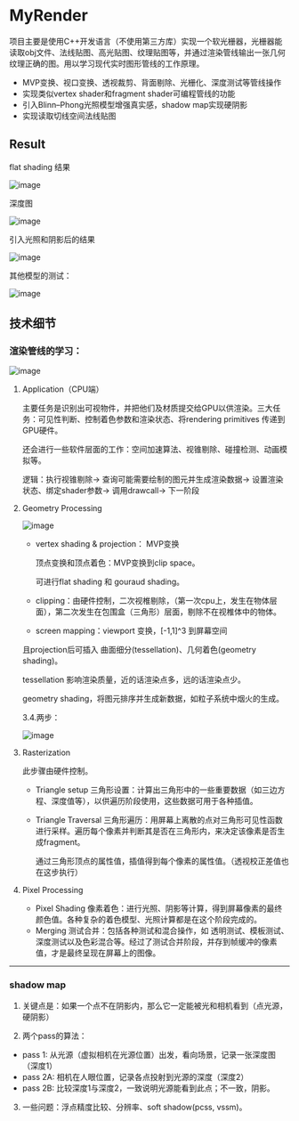# MyRender

项目主要是使用C++开发语言（不使用第三方库）实现一个软光栅器，光栅器能读取obj文件、法线贴图、高光贴图、纹理贴图等，并通过渲染管线输出一张几何纹理正确的图。用以学习现代实时图形管线的工作原理。

- MVP变换、视口变换、透视裁剪、背面剔除、光栅化、深度测试等管线操作
- 实现类似vertex shader和fragment shader可编程管线的功能
- 引入Blinn–Phong光照模型增强真实感，shadow map实现硬阴影
- 实现读取切线空间法线贴图

## Result

flat shading 结果

![image](https://user-images.githubusercontent.com/24697586/229333121-b9dbd53b-c9de-4919-8f1e-6ea345d0f1e0.png)

深度图

![image](https://user-images.githubusercontent.com/24697586/229333131-8710a08c-3d91-44b0-83b7-eda6f914a3f4.png)

引入光照和阴影后的结果

![image](https://user-images.githubusercontent.com/24697586/229333100-fbda148f-adf2-4477-a3e4-7382b5279742.png)

其他模型的测试：

![image](https://user-images.githubusercontent.com/24697586/229333673-677109c7-0dfe-4205-90b8-0b490e599dd6.png)


## 技术细节

### 渲染管线的学习：

![image](https://user-images.githubusercontent.com/24697586/229333843-713ee7a8-5dfb-4c2d-bba4-22d20d467dc6.png)

1. Application（CPU端）
    
    主要任务是识别出可视物件，并把他们及材质提交给GPU以供渲染。三大任务：可见性判断、控制着色参数和渲染状态、将rendering primitives 传递到GPU硬件。
    
    还会进行一些软件层面的工作：空间加速算法、视锥剔除、碰撞检测、动画模拟等。
    
    逻辑：执行视锥剔除→ 查询可能需要绘制的图元并生成渲染数据→ 设置渲染状态、绑定shader参数→ 调用drawcall→ 下一阶段
    
2. Geometry Processing
    
    ![image](https://user-images.githubusercontent.com/24697586/229333859-31312f17-8593-4f2f-9fb6-bf3233007d8f.png)
    
    - vertex shading & projection： MVP变换
        
        顶点变换和顶点着色：MVP变换到clip space。
        
        可进行flat shading 和 gouraud shading。
        
    - clipping：由硬件控制，二次视椎剔除，（第一次cpu上，发生在物体层面），第二次发生在包围盒（三角形）层面，剔除不在视椎体中的物体。
    - screen mapping：viewport 变换，[-1,1]^3 到屏幕空间
    
    且projection后可插入 曲面细分(tessellation)、几何着色(geometry shading)。 
    
    tessellation 影响渲染质量，近的话渲染点多，远的话渲染点少。
    
    geometry shading，将图元排序并生成新数据，如粒子系统中烟火的生成。
    
    
    
    3.4.两步：
    
   ![image](https://user-images.githubusercontent.com/24697586/229333865-9b0b39ac-3121-4777-9832-fe8521b2ee66.png)
    
3. Rasterization
    
    此步骤由硬件控制。
    
    - Triangle setup 三角形设置：计算出三角形中的一些重要数据（如三边方程、深度值等），以供遍历阶段使用，这些数据可用于各种插值。
    - Triangle Traversal 三角形遍历：用屏幕上离散的点对三角形可见性函数进行采样。遍历每个像素并判断其是否在三角形内，来决定该像素是否生成fragment。
        
        通过三角形顶点的属性值，插值得到每个像素的属性值。（透视校正差值也在这步执行）
        

4. Pixel Processing
    - Pixel Shading 像素着色：进行光照、阴影等计算，得到屏幕像素的最终颜色值。各种复杂的着色模型、光照计算都是在这个阶段完成的。
    - Merging 测试合并：包括各种测试和混合操作，如 透明测试、模板测试、深度测试以及色彩混合等。经过了测试合并阶段，并存到帧缓冲的像素值，才是最终呈现在屏幕上的图像。
    
--------------------------

### shadow map
1. 关键点是：如果一个点不在阴影内，那么它一定能被光和相机看到（点光源，硬阴影）

2. 两个pass的算法：
- pass 1: 从光源（虚拟相机在光源位置）出发，看向场景，记录一张深度图（深度1）
- pass 2A: 相机在人眼位置，记录各点投射到光源的深度（深度2）
- pass 2B: 比较深度1与深度2，一致说明光源能看到此点；不一致，阴影。

3. 一些问题：浮点精度比较、分辨率、soft shadow(pcss, vssm)。
